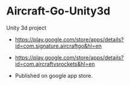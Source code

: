 # Aircraft-Go-Unity3d
Unity 3d project

- https://play.google.com/store/apps/details?id=com.signature.aircraftgo&hl=en
- https://play.google.com/store/apps/details?id=com.aircraftvsrockets&hl=en

- Published on google app store.
